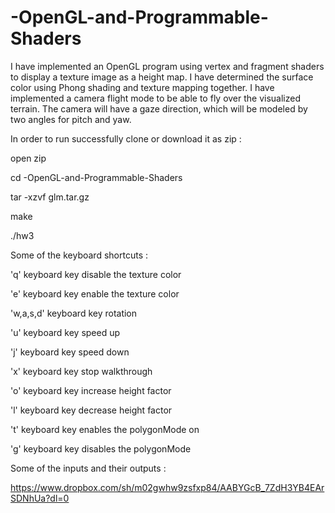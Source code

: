 # -OpenGL-and-Programmable-Shaders

I have implemented an OpenGL program using vertex and fragment
shaders to display a texture image as a height map. I have determined the surface color using
Phong shading and texture mapping together.
I have implemented a camera flight mode to be able to fly over the visualized terrain. The
camera will have a gaze direction, which will be modeled by two angles for pitch and yaw.

In order to run successfully clone or download it as zip : 

open zip

cd -OpenGL-and-Programmable-Shaders 

tar -xzvf glm.tar.gz

make 

./hw3 <path of your image > 

Some of the keyboard shortcuts : 

'q' keyboard key disable the texture color 

'e' keyboard key enable the texture color 

'w,a,s,d' keyboard key rotation 

'u' keyboard key speed up 

'j' keyboard key speed down 

'x' keyboard key stop walkthrough 

'o' keyboard key increase height factor 

'l' keyboard key decrease height factor 

't' keyboard key enables the polygonMode on 

'g' keyboard key disables the polygonMode  


Some of the inputs and their outputs : 

https://www.dropbox.com/sh/m02gwhw9zsfxp84/AABYGcB_7ZdH3YB4EArSDNhUa?dl=0
